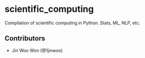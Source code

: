 # scientific_computing
Compilation of scientific computing in Python. Stats, ML, NLP, etc.

## Contributors
- Jin Woo Won (@1jinwoo)
